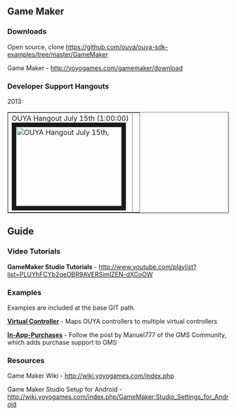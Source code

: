 ## Game Maker

### Downloads

Open source, clone https://github.com/ouya/ouya-sdk-examples/tree/master/GameMaker

Game Maker - http://yoyogames.com/gamemaker/download

### Developer Support Hangouts

2013:

<table border=1>
<tr><td>OUYA Hangout July 15th (1:00:00)<br/>
<a href="http://www.youtube.com/watch?feature=player_embedded&v=zWYVYmk6luc" target="_blank">
<img src="http://img.youtube.com/vi/zWYVYmk6luc/0.jpg" alt="OUYA Hangout July 15th," width="240" height="180" border="10" /></a></td> 
<td></td></tr></table>

## Guide

### Video Tutorials

<b>GameMaker Studio Tutorials</b> - http://www.youtube.com/playlist?list=PLUYhFCYb2qeOBR9AVERSimlZEN-dXCoOW

### Examples

Examples are included at the base GIT path.

<a target=_blank href="https://github.com/ouya/ouya-sdk-examples/blob/master/GameMaker/VirtualController.gmz"><b>Virtual Controller</b></a> - Maps OUYA controllers to multiple virtual controllers

<a target=_blank href="http://gmc.yoyogames.com/index.php?showtopic=570978&page=1"><b>In-App-Purchases</b></a> - Follow the post by Manuel777 of the GMS Community, which adds purchase support to GMS

### Resources

Game Maker Wiki - http://wiki.yoyogames.com/index.php

Game Maker Studio Setup for Android - http://wiki.yoyogames.com/index.php/GameMaker:Studio_Settings_for_Android
